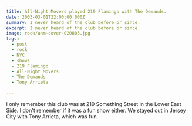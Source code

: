 ```yaml
---
title: All-Night Movers played 219 Flamingo with The Demands.
date: 2003-03-01T22:00:00.000Z
summary: I never heard of the club before or since.
excerpt: I never heard of the club before or since.
image: rock/anm-cover-020803.jpg
tags:
  - post
  - rock
  - NYC
  - shows
  - 219 Flamingo
  - All-Night Movers
  - The Demands
  - Tony Arrieta

---
```


I only remember this club was at 219 Something Street in the Lower East Side. I don't remember if it was a fun show either. We stayed out in Jersey City with Tony Arrieta, which was fun.
